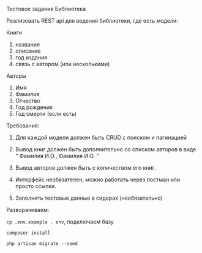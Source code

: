 Тестовое задание Библиотека

Реализовать REST api для ведения библиотеки, где есть модели:

Книги
1) название
2) описание
3) год издания
4) связь с автором (или несколькими)

Авторы
1) Имя
2) Фамилия
3) Отчество
4) Год рождения
5) Год смерти (если есть)

Требования:

 1. Для каждой модели должен быть CRUD с поиском и пагинацией

 2. Вывод книг должен быть дополнительно со списком авторов в виде “ Фамилия И.О., Фамилия И.О. “ 

 3. Вывод авторов должен быть с количеством его книг.

 4. Интерфейс необязателен, можно работать через постман или просто ссылки.

 5. Заполнить тестовые данные в сидерах (необязательно)

Разворачиваем:

`cp .env.example . env`, подключаем базу

`composer install`

`php artisan migrate --seed` 

